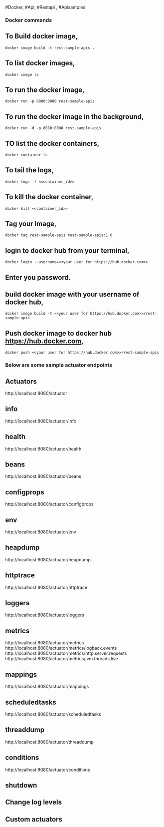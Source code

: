 #Docker, #Api, #Restapi , #Apisamples
### Docker commands 
## To Build docker image,
`docker image build -t rest-sample-apis .`

## To list docker images,
`docker image ls`

## To run the docker image,
`docker run -p 8080:8080 rest-sample-apis`

## To run the docker image in the background,
`docker run -d -p 8080:8080 rest-sample-apis`

## TO list the docker containers,
`docker container ls`

## To tail the logs,
`docker logs -f <<container_id>>`

## To kill the docker container,
`docker kill <<container_id>>`

## Tag your image,
`docker tag rest-sample-apis rest-sample-apis:1.0`

## login to docker hub from your terminal,
`docker login --username=<<your user for https://hub.docker.com>>`
## Enter you password.

## build docker image with your username of docker hub,
`docker image build -t <<your user for https://hub.docker.com>>/rest-sample-apis .`

## Push docker image to docker hub https://hub.docker.com,
`docker push <<your user for https://hub.docker.com>>/rest-sample-apis`

### Below are some sample actuator endpoints 
## Actuators
http://localhost:8080/actuator
## info
http://localhost:8080/actuator/info
## health
http://localhost:8080/actuator/health
## beans
http://localhost:8080/actuator/beans
## configprops
http://localhost:8080/actuator/configprops
## env
http://localhost:8080/actuator/env
## heapdump
http://localhost:8080/actuator/heapdump
## httptrace
http://localhost:8080/actuator/httptrace
## loggers
http://localhost:8080/actuator/loggers
## metrics
http://localhost:8080/actuator/metrics
http://localhost:8080/actuator/metrics/logback.events
http://localhost:8080/actuator/metrics/http.server.requests
http://localhost:8080/actuator/metrics/jvm.threads.live
## mappings
http://localhost:8080/actuator/mappings
## scheduledtasks
http://localhost:8080/actuator/scheduledtasks
## threaddump
http://localhost:8080/actuator/threaddump
## conditions
http://localhost:8080/actuator/conditions
## shutdown
## Change log levels
## Custom actuators